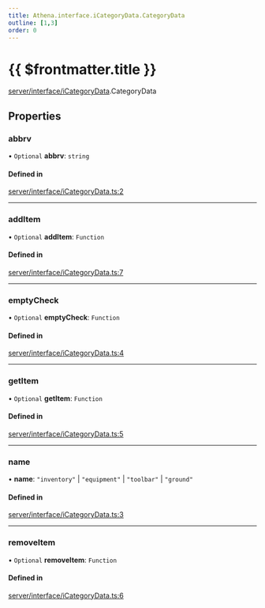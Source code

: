 ```yaml
---
title: Athena.interface.iCategoryData.CategoryData
outline: [1,3]
order: 0
---
```


# {{ $frontmatter.title }}


[server/interface/iCategoryData](../modules/server_interface_iCategoryData.md).CategoryData

## Properties

### abbrv

• `Optional` **abbrv**: `string`

#### Defined in

[server/interface/iCategoryData.ts:2](https://github.com/Stuyk/altv-athena/blob/8d130a5/src/core/server/interface/iCategoryData.ts#L2)

___

### addItem

• `Optional` **addItem**: `Function`

#### Defined in

[server/interface/iCategoryData.ts:7](https://github.com/Stuyk/altv-athena/blob/8d130a5/src/core/server/interface/iCategoryData.ts#L7)

___

### emptyCheck

• `Optional` **emptyCheck**: `Function`

#### Defined in

[server/interface/iCategoryData.ts:4](https://github.com/Stuyk/altv-athena/blob/8d130a5/src/core/server/interface/iCategoryData.ts#L4)

___

### getItem

• `Optional` **getItem**: `Function`

#### Defined in

[server/interface/iCategoryData.ts:5](https://github.com/Stuyk/altv-athena/blob/8d130a5/src/core/server/interface/iCategoryData.ts#L5)

___

### name

• **name**: ``"inventory"`` \| ``"equipment"`` \| ``"toolbar"`` \| ``"ground"``

#### Defined in

[server/interface/iCategoryData.ts:3](https://github.com/Stuyk/altv-athena/blob/8d130a5/src/core/server/interface/iCategoryData.ts#L3)

___

### removeItem

• `Optional` **removeItem**: `Function`

#### Defined in

[server/interface/iCategoryData.ts:6](https://github.com/Stuyk/altv-athena/blob/8d130a5/src/core/server/interface/iCategoryData.ts#L6)
